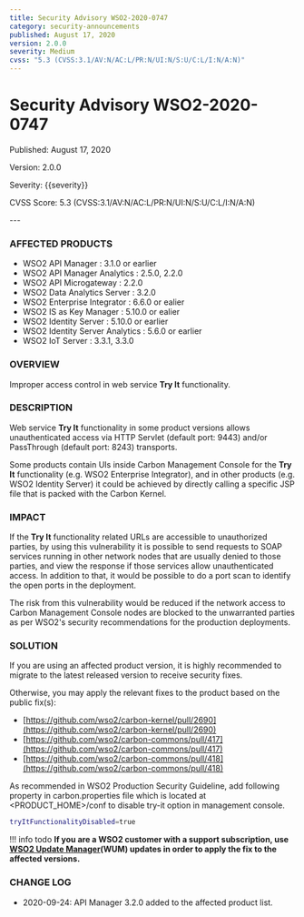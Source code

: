```yaml
---
title: Security Advisory WSO2-2020-0747
category: security-announcements
published: August 17, 2020
version: 2.0.0
severity: Medium
cvss: "5.3 (CVSS:3.1/AV:N/AC:L/PR:N/UI:N/S:U/C:L/I:N/A:N)"
---
```


# Security Advisory WSO2-2020-0747

<p class="doc-info">Published: August 17, 2020</p>
<p class="doc-info">Version: 2.0.0</p>
<p class="doc-info">Severity: {{severity}}</p>
<p class="doc-info">CVSS Score: 5.3 (CVSS:3.1/AV:N/AC:L/PR:N/UI:N/S:U/C:L/I:N/A:N)</p>
---

### AFFECTED PRODUCTS
* WSO2 API Manager : 3.1.0 or earlier
* WSO2 API Manager Analytics : 2.5.0, 2.2.0
* WSO2 API Microgateway : 2.2.0
* WSO2 Data Analytics Server : 3.2.0
* WSO2 Enterprise Integrator : 6.6.0 or ealier
* WSO2 IS as Key Manager : 5.10.0 or ealier   
* WSO2 Identity Server : 5.10.0 or earlier
* WSO2 Identity Server Analytics : 5.6.0 or earlier
* WSO2 IoT Server : 3.3.1, 3.3.0


### OVERVIEW
Improper access control in web service **Try It** functionality.


### DESCRIPTION
Web service **Try It** functionality in some product versions allows unauthenticated access via HTTP Servlet (default port: 9443) and/or PassThrough (default port: 8243) transports.

Some products contain UIs inside Carbon Management Console for the **Try It** functionality (e.g. WSO2 Enterprise Integrator), and in other products (e.g. WSO2 Identity Server) it could be achieved by directly calling a specific JSP file that is packed with the Carbon Kernel.


### IMPACT
If the **Try It** functionality related URLs are accessible to unauthorized parties, by using this vulnerability it is possible to send requests to SOAP services running in other network nodes that are usually denied to those parties, and view the response if those services allow unauthenticated access. In addition to that, it would be possible to do a port scan to identify the open ports in the deployment.

The risk from this vulnerability would be reduced if the network access to Carbon Management Console nodes are blocked to the unwarranted parties as per WSO2's security recommendations for the production deployments.


### SOLUTION
If you are using an affected product version, it is highly recommended to migrate to the latest released version to receive security fixes.

Otherwise, you may apply the relevant fixes to the product based on the public fix(s):

* [https://github.com/wso2/carbon-kernel/pull/2690](https://github.com/wso2/carbon-kernel/pull/2690)
* [https://github.com/wso2/carbon-commons/pull/417](https://github.com/wso2/carbon-commons/pull/417)
* [https://github.com/wso2/carbon-commons/pull/418](https://github.com/wso2/carbon-commons/pull/418)

As recommended in WSO2 Production Security Guideline, add following property in carbon.properties file which is located at <PRODUCT_HOME\>/conf to disable try-it option in management console.

```bash
tryItFunctionalityDisabled=true
```

!!! info todo
    **If you are a WSO2 customer with a support subscription, use [WSO2 Update Manager](https://wso2.com/updates/wum)(WUM) updates in order to apply the fix to the affected versions.**


### CHANGE LOG
* 2020-09-24: API Manager 3.2.0 added to the affected product list.
